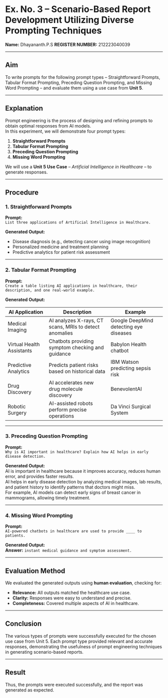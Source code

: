 # Ex. No. 3 – Scenario-Based Report Development Utilizing Diverse Prompting Techniques

**Name:** Dhayananth.P.S 
**REGISTER NUMBER:**  212223040039

---

## Aim  
To write prompts for the following prompt types – Straightforward Prompts, Tabular Format Prompting, Preceding Question Prompting, and Missing Word Prompting – and evaluate them using a use case from **Unit 5**.

---

## Explanation  
Prompt engineering is the process of designing and refining prompts to obtain optimal responses from AI models.  
In this experiment, we will demonstrate four prompt types:

1. **Straightforward Prompts**  
2. **Tabular Format Prompting**  
3. **Preceding Question Prompting**  
4. **Missing Word Prompting**  

We will use a **Unit 5 Use Case** – *Artificial Intelligence in Healthcare* – to generate responses.

---

## Procedure  

### 1. Straightforward Prompts
**Prompt:**  
`List three applications of Artificial Intelligence in Healthcare.`  

**Generated Output:**  
- Disease diagnosis (e.g., detecting cancer using image recognition)  
- Personalized medicine and treatment planning  
- Predictive analytics for patient risk assessment  

---

### 2. Tabular Format Prompting
**Prompt:**  
`Create a table listing AI applications in healthcare, their description, and one real-world example.`  

**Generated Output:**

| **AI Application**       | **Description**                                | **Example**                    |
|------------------------|----------------------------------------------|------------------------------|
| Medical Imaging        | AI analyzes X-rays, CT scans, MRIs to detect anomalies | Google DeepMind detecting eye diseases |
| Virtual Health Assistants | Chatbots providing symptom checking and guidance | Babylon Health chatbot |
| Predictive Analytics   | Predicts patient risks based on historical data | IBM Watson predicting sepsis risk |
| Drug Discovery         | AI accelerates new drug molecule discovery | BenevolentAI |
| Robotic Surgery        | AI-assisted robots perform precise operations | Da Vinci Surgical System |

---

### 3. Preceding Question Prompting
**Prompt:**  
`Why is AI important in healthcare? Explain how AI helps in early disease detection.`  

**Generated Output:**  
AI is important in healthcare because it improves accuracy, reduces human error, and provides faster results.  
AI helps in early disease detection by analyzing medical images, lab results, and patient history to identify patterns that doctors might miss.  
For example, AI models can detect early signs of breast cancer in mammograms, allowing timely treatment.

---

### 4. Missing Word Prompting
**Prompt:**  
`AI-powered chatbots in healthcare are used to provide ____ to patients.`  

**Generated Output:**  
**Answer:** `instant medical guidance and symptom assessment.`

---

## Evaluation Method  
We evaluated the generated outputs using **human evaluation**, checking for:  
- **Relevance:** All outputs matched the healthcare use case.  
- **Clarity:** Responses were easy to understand and precise.  
- **Completeness:** Covered multiple aspects of AI in healthcare.

---

## Conclusion  
The various types of prompts were successfully executed for the chosen use case from Unit 5. Each prompt type provided relevant and accurate responses, demonstrating the usefulness of prompt engineering techniques in generating scenario-based reports.

---

## Result  
Thus, the prompts were executed successfully, and the report was generated as expected.
